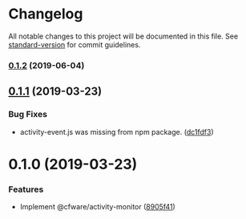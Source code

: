 # Changelog

All notable changes to this project will be documented in this file. See [standard-version](https://github.com/conventional-changelog/standard-version) for commit guidelines.

### [0.1.2](https://github.com/cfware/activity-monitor/compare/v0.1.1...v0.1.2) (2019-06-04)



## [0.1.1](https://github.com/cfware/activity-monitor/compare/v0.1.0...v0.1.1) (2019-03-23)


### Bug Fixes

* activity-event.js was missing from npm package. ([dc1fdf3](https://github.com/cfware/activity-monitor/commit/dc1fdf3))



# 0.1.0 (2019-03-23)


### Features

* Implement @cfware/activity-monitor ([8905f41](https://github.com/cfware/activity-monitor/commit/8905f41))
